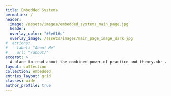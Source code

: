 ```yaml
---
title: Embedded Systems
permalink: /
header:
  image: /assets/images/embedded_systems_main_page.jpg
  header:
  overlay_color: "#5e616c"
  overlay_image: /assets/images/main_page_image_dark.jpg
#  actions:
#  - label: "About Me"
#    url: "/about/"
excerpt: >
  A place to read about the combined power of practice and theory.<br />
layout: collection
collection: embedded
entries_layout: grid
classes: wide
author_profile: true
---
```

